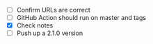 - [ ] Confirm URLs are correct
- [ ] GitHub Action should run on master and tags
- [x] Check notes
- [ ] Push up a 2.1.0 version

